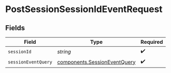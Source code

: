 # PostSessionSessionIdEventRequest


## Fields

| Field                                                                        | Type                                                                         | Required                                                                     | Description                                                                  |
| ---------------------------------------------------------------------------- | ---------------------------------------------------------------------------- | ---------------------------------------------------------------------------- | ---------------------------------------------------------------------------- |
| `sessionId`                                                                  | *string*                                                                     | :heavy_check_mark:                                                           | N/A                                                                          |
| `sessionEventQuery`                                                          | [components.SessionEventQuery](../../models/components/sessioneventquery.md) | :heavy_check_mark:                                                           | N/A                                                                          |